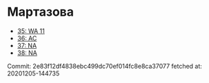 # Мартазова
- [35: WA 11](35.md)
- [36: AC](36.md)
- [37: NA](37.md)
- [38: NA](38.md)

Commit: 2e83f12df4838ebc499dc70ef014fc8e8ca37077
 fetched at: 20201205-144735
